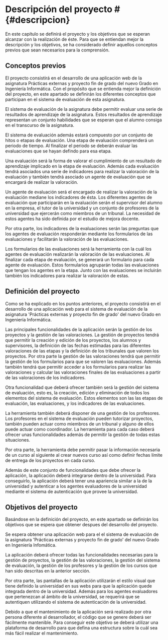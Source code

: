 # Descripción del proyecto # {#descripcion}

En este capítulo se definirá el proyecto y los objetivos que se esperan 
alcanzar con la realización de éste. Para que se entiendan mejor la descripción
y los objetivos, se ha considerado definir aquellos conceptos previos que 
sean necesarios para la comprensión.

## Conceptos previos ##

El proyecto consistirá en el desarrollo de una aplicación web de la asignatura
Prácticas externas y proyecto fin de grado del nuevo Grado en Ingeniería
Informática. Con el propósito que se entienda mejor la definición del proyecto,
en este apartado se definirán los diferentes conceptos que participan en el 
sistema de evaluación de esta asignatura.

El sistema de evaluación de la asignatura debe permitir evaluar una serie de
resultados de aprendizaje de la asignatura. Estos resultados de
aprendizaje representan un conjunto habilidades que se esperan que el alumno
consiga en el transcurso de la asignatura. 

El sistema de evaluación además estará compuesto por un conjunto de hitos o etapas
de evaluación. Una etapa de evaluación comprenderá un periodo de tiempo. Al finalizar
el periodo se deberán evaluar las evaluaciones que se hayan defindo para esa etapa.

Una evaluación será la forma de valorar el cumplimiento de un resultado de 
aprendizaje implicado en la etapa de evaluación. Además cada evaluación
tendrá asociados una serie de indicadores para realizar la valoración
de la evaluación y también tendrá asociado un agente de evaluación que
se encargará de realizar la valoración.

Un agente de evaluación será el encargado de realizar la valoración de la 
evaluación mediane los indicadores de ésta. Los diferentes agentes de 
evaluación que participarán en la evaluación serán el supervisor del alumno
en la empresa, el tutor de la universidad y un conjunto de profesores de la
universidad que ejercerán como miembros de un tribunal. La necesidad de estos
agentes ha sido definida por el estudio de mejora docente.

Por otra parte, los indicadores de la evaluaciones serán las preguntas que los
agentes de evaluación responderán mediante los formularios de las evaluaciones
y facilitarán la valoración de las evaluaciones.

Los formularios de las evaluaciones será la herramienta con la cuál los agentes
de evaluación realizarán la valoración de las evaluaciones. Al finalizar cada 
etapa de evaluación, se generará un formulario para cada agente de evaluación.
Estos formularios agruparán todas las evaluaciones que tengan los agentes en la
etapa. Junto con las evaluaciones se incluirán también los indicadores para realizar la 
valoración de estas.

## Definición del proyecto ##

Como se ha explicado en los puntos anteriores, el proyecto consistirá en el
desarrollo de una aplicación web para el sistema de evaluación de la asignatura
'Prácticas externas y proyecto fin de grado' del nuevo Grado en Ingeniería
Informática.

Las principales funcionalidades de la aplicación serán la gestión de los
proyectos y la gestión de las valoraciones. La gestión de proyectos tendrá que
permitir la creación y edición de los proyectos, los alumnos y supervisores, la
definición de las fechas estimadas para las diferentes valoraciones de las etapas y la
definición de los tribunales que valoren los proyectos. Por otra parte la gestión
de las valoraciones tendrá que permitir la gestión de los formularios
para que se valoren las evaluaciones. Además también tendrá que permitir acceder a los formularios para
realizar las valoraciones y calcular las valoraciones finales de las evaluaciones a
partir de las valoraciones de los indicadores.

Otra funcionalidad que deberá ofrecer también será la gestión del sistema de
evaluación, esto es, la creación, edición y eliminación de
todos los elementos del sistema de evaluación. Estos elementos son las
las etapas de evaluación, las evaluaciones, y los indicadores de las evaluaciones.

La herramienta también deberá disponer de una gestión de los profesores. Los profesores
en el sistema de evaluación pueden tutorizar proyectos, también pueden actuar como miembros
de un tribunal y alguno de ellos puede actuar como coordinador. La herramienta 
para cada caso deberá ofrecer unas funcionalidades además de permitir la gestión de 
todas estas situaciones.

Por otra parte, la herramienta debe permitir pasar la información necesaria de un curso al
siguiente al crear nuevos curso así como definir fechas límite de entrega de los proyectos
en cada curso.

Además de este conjunto de funcionalidades que debe ofrecer la aplicación, la aplicación
deberá integrarse dentro de la universidad. Para conseguirlo, la aplicación deberá
tener una apariencia similar a la de la universidad y autenticar a los agentes evaluadores de 
la universidad mediante el sistema de autenticación que provee la universidad.

## Objetivos del proyecto ##

Basándose en la definición del proyecto, en este apartado se definirán los objetivos que se espera
que obtener despues del desarrollo del proyecto.

Se espera obtener una aplicación web para el el sistema de evaluación de la asignatura 'Prácticas
externas y proyecto fin de grado' del nuevo Grado en Ingeniería Infomática.

La aplicación deberá ofrecer todas las funcionalidades necesarias para la gestión de proyectos,
la gestión de las valoraciones, la gestión del sistema de evaluación, la gestión de los profesores
y la gestión de los cursos que han sido descritas en la anterior sección.

Por otra parte, las pantallas de la aplicación utilizarán el estilo visual que tiene definido la
universidad en sus webs para que la aplicación quede integrada dentro de la universidad. Además
para los agentes evaluadores que pertenezcan al ámbito de la universidad, se requerirá que se 
autentiquen utilizando el sistema de autenticación de la universidad.

Debido a que el mantenimiento de la aplicación será realizado por otra persona diferente al desarrollador,
el código que se genere deberá ser fácilmente mantenible. Para conseguir este objetivo se deberá
utilizar una plataforma de desarrollo para que defina una estructura sobre la cuál sea más
fácil realizar el mantenimiento.

